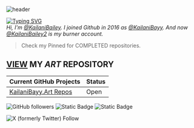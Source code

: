 ![header](https://github.com/user-attachments/assets/68331c15-c3d6-4bd3-8aff-1f14075beff0)

[![Typing SVG](https://readme-typing-svg.demolab.com?font=Fira+Code&size=33&duration=2000&pause=1000&color=F718DC&background=FF496300&random=false&width=435&lines=✨Dat+CyberSec+Mami.✨)](https://git.io/typing-svg) <br>
*Hi, I'm [@KailaniBailey](https://github.com/KailaniBailey). I joined Github in 2016 as [@KailaniBayy](https://github.com/KailaniBayy). And now [@KailaniBailey2](https://github.com/KailaniBailey2) is my burner account.*

> Check my Pinned for COMPLETED repositories.

## [VIEW](https://github.com/KailaniBailey/KailaniBayy.Art/) MY *ART* REPOSITORY
|**Current GitHub Projects**|**Status**|
|---------------------------|------|
|[KailaniBayy.Art Repos](https://github.com/users/KailaniBailey/projects/2)|Open|

![GitHub followers](https://img.shields.io/github/followers/KailaniBailey)
![Static Badge](https://img.shields.io/badge/Programming%20Language(s)-Python%2C%20SQL-purple)
![Static Badge](https://img.shields.io/badge/Operating%20System%20(OS)-Linux-pink)


 
![X (formerly Twitter) Follow](https://img.shields.io/twitter/follow/kailanibayy)


<!---
KailaniBailey/KailaniBailey is a ✨ special ✨ repository because its `README.md` (this file) appears on your GitHub profile.
You can click the Preview link to take a look at your changes.
--->
